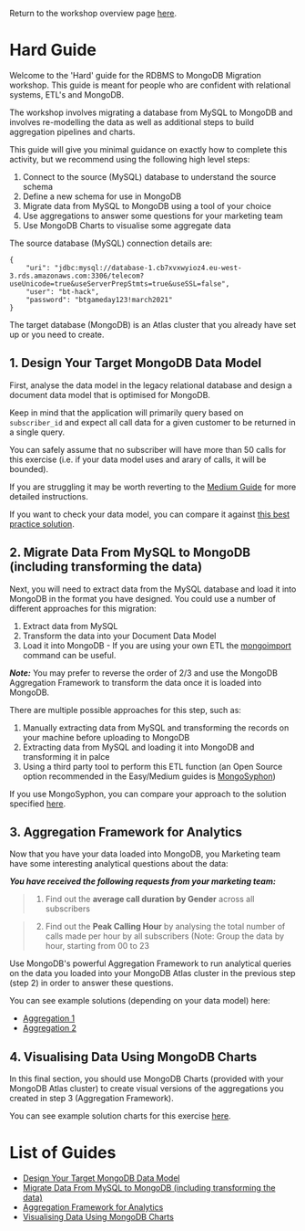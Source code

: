 Return to the workshop overview page [here](..).

# Hard Guide
Welcome to the 'Hard' guide for the RDBMS to MongoDB Migration workshop. This guide is meant for people who are confident with relational systems, ETL's and MongoDB. 

The workshop involves migrating a database from MySQL to MongoDB and involves re-modelling the data as well as additional steps to build aggregation pipelines and charts. 

This guide will give you minimal guidance on exactly how to complete this activity, but we recommend using the following high level steps:

1. Connect to the source (MySQL) database to understand the source schema
2. Define a new schema for use in MongoDB
3. Migrate data from MySQL to MongoDB using a tool of your choice
4. Use aggregations to answer some questions for your marketing team
5. Use MongoDB Charts to visualise some aggregate data

The source database (MySQL) connection details are:
```
{
    "uri": "jdbc:mysql://database-1.cb7xvxwyioz4.eu-west-3.rds.amazonaws.com:3306/telecom?useUnicode=true&useServerPrepStmts=true&useSSL=false",
    "user": "bt-hack",
    "password": "btgameday123!march2021"
}
```

The target database (MongoDB) is an Atlas cluster that you already have set up or you need to create. 

## 1. Design Your Target MongoDB Data Model

First, analyse the data model in the legacy relational database and design a document data model that is optimised for MongoDB.

Keep in mind that the application will primarily query based on `subscriber_id` and expect all call data for a given customer to be returned in a single query. 

You can safely assume that no subscriber will have more than 50 calls for this exercise (i.e. if your data model uses and arary of calls, it will be bounded).

If you are struggling it may be worth reverting to the [Medium Guide](../medium/data-modelling/) for more detailed instructions.

If you want to check your data model, you can compare it against [this best practice solution](../solutions/DataModelling/DataModellingSolution.md).

## 2. Migrate Data From MySQL to MongoDB (including transforming the data)

Next, you will need to extract data from the MySQL database and load it into MongoDB in the format you have designed. You could use a number of different approaches for this migration:

1. Extract data from MySQL
2. Transform the data into your Document Data Model
3. Load it into MongoDB - If you are using your own ETL the [mongoimport](https://docs.mongodb.com/database-tools/mongoimport/) command can be useful.

***Note:*** You may prefer to reverse the order of 2/3 and use the MongoDB Aggregation Framework to transform the data once it is loaded into MongoDB.

There are multiple possible approaches for this step, such as:
1. Manually extracting data from MySQL and transforming the records on your machine before uploading to MongoDB
2. Extracting data from MySQL and loading it into MongoDB and transforming it in palce
3. Using a third party tool to perform this ETL function (an Open Source option recommended in the Easy/Medium guides is [MongoSyphon](https://github.com/johnlpage/MongoSyphon))

If you use MongoSyphon, you can compare your approach to the solution specified [here](../solutions/DataMigration/DataMigrationSolution.json). 

## 3. Aggregation Framework for Analytics

Now that you have your data loaded into MongoDB, you Marketing team have some interesting analytical questions about the data:

***You have received the following requests from your marketing team:***
> 1. Find out the **average call duration by Gender** across all subscribers

> 2. Find out the **Peak Calling Hour** by analysing the total number of calls made per hour by all subscribers (Note: Group the data by hour, starting from 00 to 23

Use MongoDB's powerful Aggregation Framework to run analytical queries on the data you loaded into your MongoDB Atlas cluster in the previous step (step 2) in order to answer these questions. 

You can see example solutions (depending on your data model) here:
* [Aggregation 1](../solutions/Aggregation/AggregationExercise1.md)
* [Aggregation 2](../solutions/Aggregation/AggregationExercise2.md)

## 4. Visualising Data Using MongoDB Charts
In this final section, you should use MongoDB Charts (provided with your MongoDB Atlas cluster) to create visual versions of the aggregations you created in step 3 (Aggregation Framework). 

You can see example solution charts for this exercise [here](../solutions/Charts/ChartsSolution.md).

# List of Guides
* [Design Your Target MongoDB Data Model](data-modelling)
* [Migrate Data From MySQL to MongoDB (including transforming the data)](data-migration)
* [Aggregation Framework for Analytics](aggregations)
* [Visualising Data Using MongoDB Charts](charts)